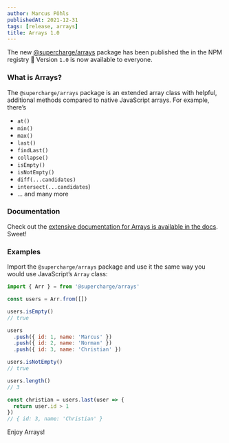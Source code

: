 ```yaml
---
author: Marcus Pöhls
publishedAt: 2021-12-31
tags: [release, arrays]
title: Arrays 1.0
---
```


The new [@supercharge/arrays](https://github.com/supercharge/arrays) package has been published the in the NPM registry 🥳 Version `1.0` is now available to everyone.


### What is Arrays?
The `@supercharge/arrays` package is an extended array class with helpful, additional methods compared to native JavaScript arrays. For example, there’s

- `at()`
- `min()`
- `max()`
- `last()`
- `findLast()`
- `collapse()`
- `isEmpty()`
- `isNotEmpty()`
- `diff(...candidates)`
- `intersect(...candidates`)
- … and many more


### Documentation
Check out the [extensive documentation for Arrays is available in the docs](https://superchargejs.com/docs/arrays). Sweet!


### Examples
Import the `@supercharge/arrays` package and use it the same way you would use JavaScript’s `Array` class:

```js
import { Arr } = from '@supercharge/arrays'

const users = Arr.from([])

users.isEmpty()
// true

users
  .push({ id: 1, name: 'Marcus' })
  .push({ id: 2, name: 'Norman' })
  .push({ id: 3, name: 'Christian' })

users.isNotEmpty()
// true

users.length()
// 3

const christian = users.last(user => {
  return user.id > 1
})
// { id: 3, name: 'Christian' }
```

Enjoy Arrays!
